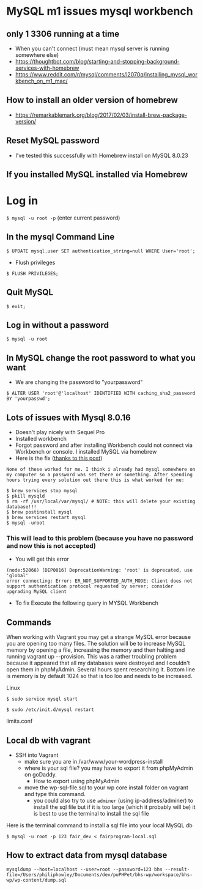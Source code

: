 # MySQL m1 issues mysql workbench
## only 1 3306 running at a time
* When you can't connect (must mean mysql server is running somewhere else)
* https://thoughtbot.com/blog/starting-and-stopping-background-services-with-homebrew
* https://www.reddit.com/r/mysql/comments/l2070q/installing_mysql_workbench_on_m1_mac/

## How to install an older version of homebrew
* https://remarkablemark.org/blog/2017/02/03/install-brew-package-version/

## Reset MySQL password
* I've tested this successfully with Homebrew install on MySQL 8.0.23

## If you installed MySQL installed via Homebrew
# Log in
`$ mysql -u root -p` (enter current password)

## In the mysql Command Line
`$ UPDATE mysql.user SET authentication_string=null WHERE User='root';`

* Flush privileges

`$ FLUSH PRIVILEGES;`

## Quit MySQL
`$ exit;`

## Log in without a password
`$ mysql -u root`

## In MySQL change the root password to what you want
* We are changing the password to "yourpassword"

`$ ALTER USER 'root'@'localhost' IDENTIFIED WITH caching_sha2_password BY 'yourpasswd';`

## Lots of issues with Mysql 8.0.16
* Doesn't play nicely with Sequel Pro
* Installed workbench
* Forgot password and after installing Workbench could not connect via Workbench or console. I installed MySQL via homebrew
* Here is the fix ([thanks to this post](https://stackoverflow.com/questions/9695362/macosx-homebrew-mysql-root-password))

```
None of these worked for me. I think i already had mysql somewhere on my computer so a password was set there or something. After spending hours trying every solution out there this is what worked for me:

$ brew services stop mysql
$ pkill mysqld
$ rm -rf /usr/local/var/mysql/ # NOTE: this will delete your existing database!!!
$ brew postinstall mysql
$ brew services restart mysql
$ mysql -uroot
```

### This will lead to this problem (because you have no password and now this is not accepted)
* You will get this error

```
(node:52066) [DEP0016] DeprecationWarning: 'root' is deprecated, use 'global'
error connecting: Error: ER_NOT_SUPPORTED_AUTH_MODE: Client does not support authentication protocol requested by server; consider upgrading MySQL client
```

* To fix Execute the following query in MYSQL Workbench


## Commands

When working with Vagrant you may get a strange MySQL error because you are opening too many files. The solution will be to increase MySQL memory by opening a file, increasing the memory and then halting and running vagrant up --provision. This was a rather troubling problem because it appeared that all my databases were destroyed and I couldn't open them in phpMyAdmin. Several hours spent researching it. Bottom line is memory is by default 1024 so that is too loo and needs to be increased. 

Linux

```
$ sudo service mysql start
```

```
$ sudo /etc/init.d/mysql restart
```

limits.conf

## Local db with vagrant

* SSH into Vagrant
    - make sure you are in /var/www/your-wordpress-install
    - where is your sql file? you may have to export it from phpMyAdmin on goDaddy.
        + How to export using phpMyAdmin
    - move the wp-sql-file.sql to your wp core install folder on vagrant and type this command.
        + you could also try to use `adminer` (using ip-address/adminer) to install the sql file but if it is too large (which it probably will be) it is best to use the terminal to install the sql file

Here is the terminal command to install a sql file into your local MySQL db

```
$ mysql -u root -p 123 fair_dev < fairprogram-local.sql
```


## How to extract data from mysql database

```
mysqldump --host=localhost --user=root --password=123 bhs --result-file=/Users/philiphowley/Documents/dev/puPHPet/bhs-wp/workspace/bhs-wp/wp-content/dump.sql
```
